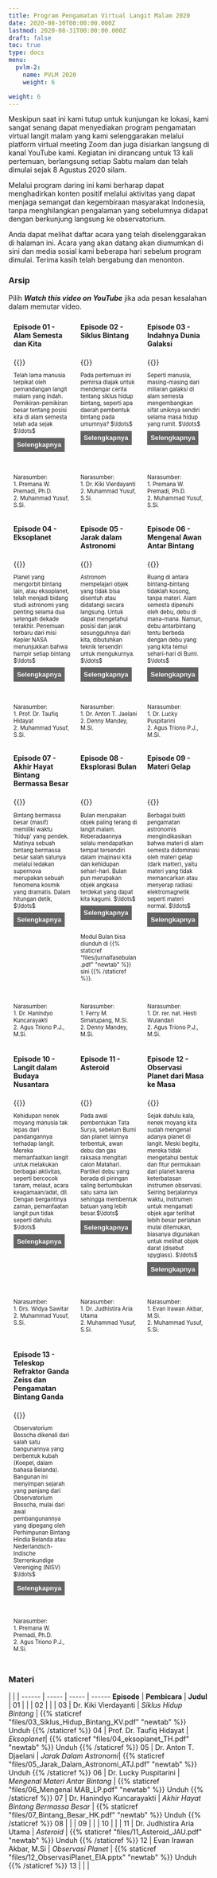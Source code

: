 ```yaml
---
title: Program Pengamatan Virtual Langit Malam 2020
date: 2020-08-30T00:00:00.000Z
lastmod: 2020-08-31T00:00:00.000Z
draft: false
toc: true
type: docs
menu:
  pvlm-2:
    name: PVLM 2020
    weight: 6

weight: 6
---
```


Meskipun saat ini kami tutup untuk kunjungan ke lokasi, kami sangat senang dapat menyediakan
program pengamatan virtual langit malam yang kami selenggarakan melalui platform virtual meeting
Zoom dan juga disiarkan langsung di kanal YouTube kami. Kegiatan ini dirancang untuk 13 kali
pertemuan, berlangsung setiap Sabtu malam dan telah dimulai sejak 8 Agustus 2020 silam.

Melalui program daring ini kami berharap dapat menghadirkan konten positif melalui aktivitas yang
dapat menjaga semangat dan kegembiraan masyarakat Indonesia, tanpa menghilangkan pengalaman
yang sebelumnya didapat dengan berkunjung langsung ke observatorium.

Anda dapat melihat daftar acara yang telah diselenggarakan di halaman ini. Acara yang akan datang
akan diumumkan di sini dan media sosial kami beberapa hari sebelum program dimulai. Terima kasih
telah bergabung dan menonton.

### Arsip

Pilih **_Watch this video on YouTube_** jika ada pesan kesalahan dalam memutar video.

<style>
* {
  box-sizing: border-box;
}

/* Create three equal columns that floats next to each other */
.column {
  float: left;
  width: 33.33%;
  padding: 10px;
  /* text-align: justify;
  text-justify: inter-word; */
  }

/* Clear floats after the columns */
.row:after {
  content: "";
  display: table;
  clear: both;
}

/* div.desc {
  padding: 20px;
} */

/* @media screen and (min-width: 601px) {
  p {
    font-size: 16px;
  }
}

@media screen and (max-width: 600px) {
  p {
    font-size: 14px;
  }
} */

.showmore {
  font-size: 0.8em;
}

.showmore .more, .showmore.show .dots {
  display: none
}

.showmore.show .more {
  display: inline
}

.showmore button {
  cursor: pointer;
  display: block;
  margin-top: 0.5em;
  margin-bottom: 1em;
  font-weight: bold;
  background-color: #656565;
  color: white;
  border: none;
  outline: none;
  padding: 0.5em;
}
</style>

<div class="row">
  <div class="column">
    <b>Episode 01 - Alam Semesta dan Kita</b>
  </div>
  <div class="column">
    <b>Episode 02 - Siklus Bintang</b>
  </div>
  <div class="column">
    <b>Episode 03 - Indahnya Dunia Galaksi</b>
  </div>
</div>

<div class="row">
  <div class="column">
    {{<youtube RPg1z94P3XM>}}
    <p style="font-size: .8em" class="showmore">Telah lama manusia terpikat oleh pemandangan langit malam yang indah. Pemikiran-pemikiran besar tentang posisi kita di alam semesta telah ada sejak <span class="dots">$\ldots$</span><span class="more">manusia memandang langit malam. Di episode ini kita akan melihat objek apa saja yang mengisi alam semesta dan di mana posisi kita di alam semesta. </span>
      <button>Selengkapnya</button>
    </p>
  </div>
  <div class="column">
     {{<youtube iQ7-aChXn7g >}}
    <p style="font-size: .8em" class="showmore">Pada pertemuan ini pemirsa diajak untuk mendengar cerita tentang siklus hidup bintang, seperti apa daerah pembentuk bintang pada umumnya? <span class="dots">$\ldots$</span><span class="more">Tersusun atas apa? Bagaimana bintang lahir di nebula ini? Bagaimana proses kematian serta peran bintang dalam memperkaya unsur kimia di alam semesta? </span>
      <button>Selengkapnya</button>
    </p>
  </div>
  <div class="column">
    {{<youtube 6i4EKFyrMQ0>}}
    <p style="font-size: .8em" class="showmore"> Seperti manusia, masing-masing dari miliaran galaksi di alam semesta mengembangkan sifat uniknya sendiri selama masa hidup yang rumit. <span class="dots">$\ldots$</span><span class="more">Apa saja bentuk dan komponen galaksi, bagaimana galaksi terbentuk dan apa yang dapat galaksi ceritakan tentang alam semesta kita? </span>
      <button>Selengkapnya</button>
    </p>
  </div>
</div>

<div class="row">
  <div class="column">
    <p style="font-size: .8em">Narasumber: <br> 1. Premana W. Premadi, Ph.D. <br>  2. Muhammad Yusuf, S.Si.</p>
  </div>
  <div class="column">
    <p style="font-size: .8em">Narasumber: <br> 1. Dr. Kiki Vierdayanti <br>  2. Muhammad Yusuf, S.Si.</p>
  </div>
  <div class="column">
    <p style="font-size: .8em">Narasumber: <br> 1. Premana W. Premadi, Ph.D. <br>  2. Muhammad Yusuf, S.Si.</p>
  </div>
</div>

<div class="row">
  <div class="column">
  <b>Episode 04 - Eksoplanet</b>
  </div>
  <div class="column">
    <b>Episode 05 - Jarak dalam Astronomi</b>
  </div>
  <div class="column">
    <b>Episode 06 - Mengenal Awan Antar Bintang</b>
  </div>
</div>

<div class="row">
  <div class="column">
   {{<youtube m18X1Dcjqog>}}
    <p style="font-size: .8em" class="showmore">Planet yang mengorbit bintang lain, atau eksoplanet, telah menjadi bidang studi astronomi yang penting selama dua setengah dekade terakhir. Penemuan terbaru dari misi Kepler NASA menunjukkan bahwa hampir setiap bintang <span class="dots">$\ldots$</span><span class="more">yang kita lihat di langit malam mungkin memiliki eksoplanet yang mengorbitnya. Dari 4000 lebih eksoplanet yang telah berhasil dideteksi, adakah planet yang mirip dengan Bumi? Apakah yang dibutuhkan untuk menemukan planet Bumi no.2? </span>
      <button> Selengkapnya</button>
    </p>
  </div>
  <div class="column">
    {{<youtube kJMllSiqB9I>}}
     <p style="font-size: .8em" class="showmore">Astronom mempelajari objek yang tidak bisa disentuh atau didatangi secara langsung. Untuk dapat mengetahui posisi dan jarak sesungguhnya dari kita, dibutuhkan teknik tersendiri untuk mengukurnya. <span class="dots">$\ldots$</span><span class="more">Bagaimana cara astronom mengetahui jarak objek-objek langit? Astronom kerap menyatakan jarak dengan satuan-satuan yang tidak umum, mengapa menggunakan satuan tersebut dan apa sajakah satuan jarak tersebut?</span>
      <button>Selengkapnya</button>
     </p>
  </div>
  <div class="column">
    {{<youtube Jd1eMmQzNu8>}}
    <p style="font-size: .8em" class="showmore">Ruang di antara bintang-bintang tidaklah kosong, tanpa materi. Alam semesta dipenuhi oleh debu, debu di mana-mana. Namun, debu antarbintang tentu berbeda dengan debu yang yang kita temui sehari-hari di Bumi. <span class="dots">$\ldots$</span><span class="more">Debu sebagian besar terdiri dari karbonat (dalam bentuk grafit) dan silikat, serta butir individunya dapat dilapisi dengan lapisan es senyawa volatil seperti air beku, amonia atau karbon dioksida. Debu, bersama molekul kompleks lain ditemukan berada di jantung nebula dan bersama-sama membentuk kompleks besar yang dinamakan awan molekular. Massa yang terkandung di awan molekular adalah sekitar seperseribu dari yang terkandung dalam bintang-bintang yang terlihat di sebuah galaksi.</span>
      <button>Selengkapnya</button>
    </p>
  </div>
</div>

<div class="row">
  <div class="column">
  <p style="font-size: .8em">Narasumber: <br> 1. Prof. Dr. Taufiq Hidayat <br>  2. Muhammad Yusuf, S.Si.</p>
  </div>
  <div class="column">
    <p style="font-size: .8em">Narasumber: <br> 1.  Dr. Anton T. Jaelani <br>  2. Denny Mandey, M.Si.</p>
  </div>
  <div class="column">
    <p style="font-size: .8em">Narasumber: <br> 1. Dr. Lucky Puspitarini <br>  2. Agus Triono P.J., M.Si.</p>
  </div>
</div>

<div class="row">
  <div class="column">
  <b>Episode 07 - Akhir Hayat Bintang Bermassa Besar</b>
  </div>
  <div class="column">
    <b>Episode 08 - Eksplorasi Bulan</b>
  </div>
  <div class="column">
    <b>Episode 09 - Materi Gelap</b>
  </div>
</div>

<div class="row">
  <div class="column">
   {{<youtube UrKZvm0Eh9A>}}
    <p style="font-size: .8em" class="showmore">Bintang bermassa besar (masif) memiliki waktu 'hidup' yang pendek. Matinya sebuah bintang bermassa besar salah satunya melalui ledakan supernova merupakan sebuah fenomena kosmik yang dramatis. Dalam hitungan detik, <span class="dots">$\ldots$</span><span class="more">inti bintang mengalami keruntuhan gravitasi, memicu pembakaran besar-besaran yang melentingkan materi bintang dalam sebuah ledakan dahsyat. Beberapa skenario dapat terjadi sebagai produk akhir dari bintang bermassa besar. ​ Pada episode ini audiens akan diajak mengetahui evolusi lanjut yang terjadi pada bintang-bintang bermassa besar. Apa proses yang mendorong bintang hingga berada pada fase evolusi lanjut ini hingga mekanisme apa yang menghasilkan Supernova, Bintang Neutron dan Lubang Hitam. Apa yang membedakan ketiga hasil akhir ini dan apa yang dapat dipelajari dari objek-objek eksotik ini?</span>
      <button>Selengkapnya</button>
    </p>
  </div>
  <div class="column">
    {{<youtube NXvdM4VztoA>}}
     <p style="font-size: .8em" class="showmore">Bulan merupakan objek paling terang di langit malam. Keberadaannya selalu mendapatkan tempat tersendiri dalam imajinasi kita dan kehidupan sehari-hari. Bulan pun merupakan objek angkasa terdekat yang dapat kita kagumi. <span class="dots">$\ldots$</span><span class="more">Kemudian berbagai pertanyaan muncul dalam benak manusia, mengapa Bulan terang? apa yang terdapat di permukaan, bahkan interior Bulan? bagaimana mengetahui itu semua? apakah mungkin manusia hidup di Bulan?.</span>
      <button>Selengkapnya</button>
    <br> Modul Bulan bisa diunduh di  {{% staticref "files/jurnalfasebulan.pdf" "newtab" %}} sini {{% /staticref %}}.
     </p>
  </div>
  <div class="column">
    {{<youtube 65hWOHjCNeI>}}
    <p style="font-size: .8em" class="showmore">Berbagai bukti pengamatan astronomis mengindikasikan bahwa materi di alam semesta didominasi oleh materi gelap (dark matter), yaitu materi yang tidak memancarkan atau menyerap radiasi elektromagnetik seperti materi normal. <span class="dots">$\ldots$</span><span class="more">Hal ini disimpulkan antara lain dari pengamatan gerak bintang-bintang dan gas di galaksi-galaksi, gerak galaksi-galaksi dalam gugus-gugus galaksi, pelensaan gravitasi, radiasi latar belakang mikro, maupun pembentukan struktur skala besar di alam semesta. Berbagai kandidat untuk materi gelap telah diusulkan, begitu pula upaya untuk mendeteksi partikel materi gelap secara langsung. Namun hingga kini partikel penyusun materi gelap belum terdeteksi dan sifat-sifatnya masih merupakan misteri. Meskipun demikian studi dan pencarian materi gelap terus dilakukan dan menjadi tantangan yang penting untuk diselesaikan bagi kosmologi modern, karena pemahaman mengenai materi gelap ini sangat krusial bagi pemahaman kita mengenai isi dan evolusi alam semesta secara keseluruhan.</span>
      <button>Selengkapnya</button>
    </p>
  </div>
</div>

<div class="row">
  <div class="column">
  <p style="font-size: .8em">Narasumber: <br> 1. Dr. Hanindyo Kuncarayakti <br>  2. Agus Triono P.J., M.Si.</p>
  </div>
  <div class="column">
    <p style="font-size: .8em">Narasumber: <br> 1.  Ferry M. Simatupang, M.Si. <br>  2. Denny Mandey, M.Si.</p></p>
  </div>
  <div class="column">
    <p style="font-size: .8em">Narasumber: <br> 1. Dr. rer. nat. Hesti Wulandari <br>  2. Agus Triono P.J., M.Si.</p>
  </div>
</div>

<div class="row">
  <div class="column">
  <b>Episode 10 - Langit dalam Budaya Nusantara</b>
  </div>
  <div class="column">
    <b>Episode 11 - Asteroid</b>
  </div>
  <div class="column">
    <b>Episode 12 - Observasi Planet dari Masa ke Masa</b>
  </div>
</div>

<div class="row">
  <div class="column">
   {{<youtube gjgChGflvLk>}}
    <p style="font-size: .8em" class="showmore">Kehidupan nenek moyang manusia tak lepas dari pandangannya terhadap langit. Mereka memanfaatkan langit untuk melakukan berbagai aktivitas, seperti bercocok tanam, melaut, acara keagamaan/adat, dll. Dengan bergantinya zaman, pemanfaatan langit pun tidak seperti dahulu. <span class="dots">$\ldots$</span><span class="more">Dalam pembahasan kali ini, akan dipaparkan bagaimana koneksi manusia dengan langit malam telah berevolusi. Dengan mengamati langit malam, bagaimana nenek moyang kita mengumpulkan informasi dan memanfaatkan pengetahuan yang telah dikumpulkan untuk digunakan sebagai panduan hidup. Perkembangan teknologi telah membantu manusia untuk dapat melihat lebih banyak dan lebih dalam. Koleksi pengetahuan dan metodologi saintifik telah membantu dalam mengungkap alam semesta. Di masa modern dengan kemajuan iptek apakah masih relevan mengamati langit malam dengan mata? Apakah hanya kita saja spesies yang melihat langit malam?</span>
      <button>Selengkapnya</button>
    </p>
  </div>
  <div class="column">
    {{<youtube zMttX7vi4UA>}}
     <p style="font-size: .8em" class="showmore">Pada awal pembentukan Tata Surya, sebelum Bumi dan planet lainnya terbentuk, awan debu dan gas raksasa mengitari calon Matahari. Partikel debu yang berada di piringan saling bertumbukan satu sama lain sehingga membentuk batuan yang lebih besar.<span class="dots">$\ldots$</span><span class="more"> Akhirnya mereka menjadi planet seperti yang kita ketahui sekarang. Namun, ada pula batuan kecil di Tata Surya yang tak pernah berevolusi atau hanya sedikit sekali perubahannya, seperti asteroid. Asteroid dikenal dengan dampaknya yang menghancurkan kehidupan dinosaurus di masa lampau. Apakah asteroid hanya berdampak buruk saja? Adakah manfaat yang dapat manusia rasakan? Hingga kini, berbagai survei asteroid terus dilakukan untuk menjawab keingintahuan manusia.</span>
      <button>Selengkapnya</button>
     </p>
  </div>
  <div class="column">
    {{<youtube MpvvvDZPRzI>}}
    <p style="font-size: .8em" class="showmore">Sejak dahulu kala, nenek moyang kita sudah mengenal adanya planet di langit. Meski begitu, mereka tidak mengetahui bentuk dan fitur permukaan dari planet karena keterbatasan instrumen observasi. Seiring berjalannya waktu, instrumen untuk mengamati objek agar terlihat lebih besar perlahan mulai ditemukan, biasanya digunakan untuk melihat objek darat (disebut spyglass).  <span class="dots">$\ldots$</span><span class="more">Hingga akhirnya pada tahun 1610, untuk pertama kalinya instrumen tersebut diarahkan ke langit oleh Galileo Galilei. Dengan menggunakan instrumen rakitannya sendiri, Galileo berhasil mengamati fitur permukaan Bulan dengan cukup baik, bahkan gunung dan kawah Bulan dapat terlihat. Tak hanya Bulan, Galileo juga mengarahkan teleskopnya ke Saturnus dan Jupiter sehingga tampak objek pendamping di sekitar planet. Temuan Galileo ini telah membuka jalan untuk perkembangan instrumen observasi dan menyumbang pengetahuan tentang Tata Surya kita . Dengan berbagai perkembangan instrumen yang terjadi hingga kini, bagaimana kita mempelajari planet-planet penyusun Tata Surya?</span>
      <button>Selengkapnya</button>
    </p>
  </div>
</div>

<div class="row">
  <div class="column">
  <p style="font-size: .8em">Narasumber: <br> 1. Drs. Widya Sawitar <br>  2. Muhammad Yusuf, S.Si.
  </div>
  <div class="column">
    <p style="font-size: .8em">Narasumber: <br> 1.  Dr. Judhistira Aria Utama <br>  2. Muhammad Yusuf, S.Si.</p></p>
  </div>
  <div class="column">
    <p style="font-size: .8em">Narasumber: <br> 1. Evan Irawan Akbar, M.Si. <br>  2. Muhammad Yusuf, S.Si.</p>
  </div>
</div>

<div class="row">
  <div class="column">
  <b>Episode 13 - Teleskop Refraktor Ganda Zeiss dan Pengamatan Bintang Ganda</b>
  </div>
</div>

<div class="row">
  <div class="column">
   {{<youtube NQPs9gC6RdA>}}
    <p style="font-size: .8em" class="showmore">Observatorium Bosscha dikenali dari salah satu bangunannya yang berbentuk kubah (Koepel, dalam bahasa Belanda). Bangunan ini menyimpan sejarah yang panjang dari Observatorium Bosscha, mulai dari awal pembangunannya yang dipegang oleh Perhimpunan Bintang Hindia Belanda atau Nederlandsch-Indische Sterrenkundige Vereniging (NISV) <span class="dots">$\ldots$</span><span class="more"> hingga pengelolaannya yang kini dilakukan oleh ITB. Di dalam kubah ini, terdapat teleskop ganda, dinamai sebagai Refraktor Ganda Zeiss, yang mulai beroperasi pada 1928. Instrumen ini terdiri dari dua buah teleskop yang kedua lensa objektifnya terpisah dan dipasang secara paralel di dalam sebuah tabung. Menariknya, teleskop ini merupakan salah satu teleskop terbesar pada masanya, terlebih lagi berada di belahan selatan Bumi. Apakah yang sesungguhnya melatarbelakangi pembangunan Teleskop Ganda Zeiss dan bagaimanakah pemanfaatannya hingga kini?</span>
      <button>Selengkapnya</button>
    </p>
  </div>
</div>

<div class="row">
  <div class="column">
  <p style="font-size: .8em">Narasumber:<br>1. Premana W. Premadi, Ph.D.<br>2. Agus Triono P.J., M.Si.
  </div>
</div>

<script> 
  document.querySelectorAll(".showmore").forEach(function (p) {
   p.querySelector("button").addEventListener("click", function () {
    p.classList.toggle("show");
    this.textContent = p.classList.contains("show") ? "Persingkat" : "Selengkapnya";
   });
 }); 
</script>

### Materi

  | | | 
------ | ----- | ----- | ------
**Episode** | **Pembicara** | **Judul** | 
01 |  | |
02 |  | |
03 | Dr. Kiki Vierdayanti | *Siklus Hidup Bintang* | {{% staticref "files/03_Siklus_Hidup_Bintang_KV.pdf" "newtab" %}} Unduh {{% /staticref %}}
04 | Prof. Dr. Taufiq Hidayat | *Eksoplanet*| {{% staticref "files/04_eksoplanet_TH.pdf" "newtab" %}} Unduh {{% /staticref %}}
05 | Dr. Anton T. Djaelani | *Jarak Dalam Astronomi*| {{% staticref "files/05_Jarak_Dalam_Astronomi_ATJ.pdf" "newtab" %}} Unduh {{% /staticref %}}
06 | Dr. Lucky Puspitarini | *Mengenal Materi Antar Bintang* | {{% staticref "files/06_Mengenal MAB_LP.pdf" "newtab" %}} Unduh {{% /staticref %}}
07 | Dr. Hanindyo Kuncarayakti | *Akhir Hayat Bintang Bermassa Besar* | {{% staticref "files/07_Bintang_Besar_HK.pdf" "newtab" %}} Unduh {{% /staticref %}}
08 |  | |
09 |  | |
10 |  | |
11 | Dr. Judhistira Aria Utama | *Asteroid* | {{% staticref "files/11_Asteroid_JAU.pdf" "newtab" %}} Unduh {{% /staticref %}}
12 | Evan Irawan Akbar, M.Si | *Observasi Planet* |  {{% staticref "files/12_ObservasiPlanet_EIA.pptx" "newtab" %}} Unduh {{% /staticref %}}
13 |  | |